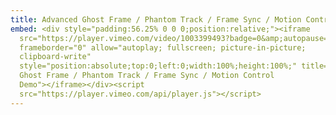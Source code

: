 ```yaml
---
title: Advanced Ghost Frame / Phantom Track / Frame Sync / Motion Control Demo
embed: <div style="padding:56.25% 0 0 0;position:relative;"><iframe
  src="https://player.vimeo.com/video/1003399493?badge=0&amp;autopause=0&amp;player_id=0&amp;app_id=58479"
  frameborder="0" allow="autoplay; fullscreen; picture-in-picture;
  clipboard-write"
  style="position:absolute;top:0;left:0;width:100%;height:100%;" title="Advanced
  Ghost Frame / Phantom Track / Frame Sync / Motion Control
  Demo"></iframe></div><script
  src="https://player.vimeo.com/api/player.js"></script>
---
```


